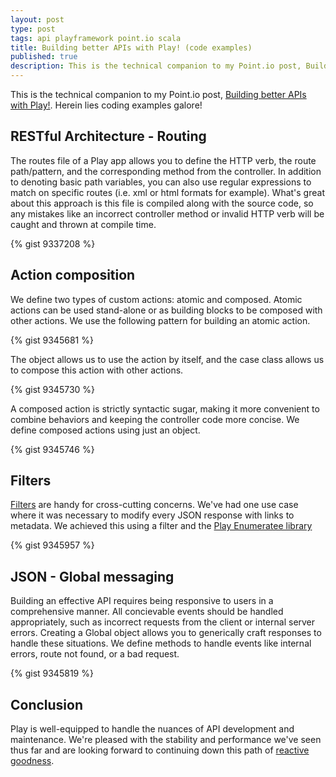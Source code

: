 ```yaml
---
layout: post
type: post
tags: api playframework point.io scala
title: Building better APIs with Play! (code examples)
published: true
description: This is the technical companion to my Point.io post, Building better APIs with Play!  Herein lies coding examples galore!
---
```


This is the technical companion to my Point.io post, [Building better APIs with Play!](http://point.io/article/building-better-apis-play).  Herein lies coding examples galore!

## RESTful Architecture - Routing

The routes file of a Play app allows you to define the HTTP verb, the route path/pattern, and the corresponding method from the controller.  In addition to denoting basic path variables, you can also use regular expressions to match on specific routes (i.e. xml or html formats for example).  What's great about this approach is this file is compiled along with the source code, so any mistakes like an incorrect controller method or invalid HTTP verb will be caught and thrown at compile time.

{% gist 9337208 %}

## Action composition

We define two types of custom actions: atomic and composed.  Atomic actions can be used stand-alone or as building blocks to be composed with other actions.  We use the following pattern for building an atomic action.

{% gist 9345681 %}

The object allows us to use the action by itself, and the case class allows us to compose this action with other actions.

{% gist 9345730 %}

A composed action is strictly syntactic sugar, making it more convenient to combine behaviors and keeping the controller code more concise.  We define composed actions using just an object.

{% gist 9345746 %}

## Filters

[Filters](http://www.playframework.com/documentation/2.2.2/ScalaHttpFilters) are handy for cross-cutting concerns.  We've had one use case where it was necessary to modify every JSON response with links to metadata.  We achieved this using a filter and the [Play Enumeratee library](http://www.playframework.com/documentation/2.2.2/Enumeratees)

{% gist 9345957 %}

## JSON - Global messaging

Building an effective API requires being responsive to users in a comprehensive manner.  All concievable events should be handled appropriately, such as incorrect requests from the client or internal server errors.  Creating a Global object allows you to generically craft responses to handle these situations.  We define methods to handle events like internal errors, route not found, or a bad request.

{% gist 9345819 %}

## Conclusion

Play is well-equipped to handle the nuances of API development and maintenance.  We're pleased with the stability and performance we've seen thus far and are looking forward to continuing down this path of [reactive goodness](http://www.reactivemanifesto.org/).  